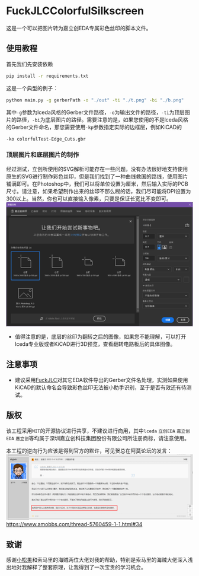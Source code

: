 # FuckJLCColorfulSilkscreen
这是一个可以把图片转为嘉立创EDA专属彩色丝印的脚本文件。

## 使用教程
首先我们先安装依赖
```bash
pip install -r requirements.txt
```
这是一个典型的例子：
```bash
python main.py -g gerberPath -o "./out" -ti "./t.png" -bi "./b.png"
```
其中`-g`参数为lceda风格的Gerber文件路径，`-o`为输出文件的路径，`-ti`为顶层图片的路径，`-bi`为底层图片的路径。需要注意的是，如果您使用的不是lceda风格的Gerber文件命名，那您需要使用`-kp`参数指定实际的边框层，例如KiCAD的
```
-ko colorfulTest-Edge_Cuts.gbr
```

### 顶层图片和底层图片的制作
经过测试，立创所使用的SVG解析可能存在一些问题，没有办法很好地支持使用原生的SVG进行制作彩色丝印，但是我们找到了一种曲线救国的路线，使用图片铺满即可。在Photoshop中，我们可以将单位设置为厘米，然后输入实际的PCB尺寸。请注意，如果希望制作出来的丝印不那么糊的话，我们尽可能将DPI设置为300以上。当然，你也可以直接输入像素，只要是保证长宽比不变即可。
![](image/2023-04-24-00-49-05.png)
* 值得注意的是，底层的丝印为翻转之后的图像，如果您不能理解，可以打开lceda专业版或者KiCAD进行3D预览，查看翻转电路板后的具体图像。

## 注意事项
* 建议采用[FuckJLC](https://github.com/acha666/FuckJLC)对其它EDA软件导出的Gerber文件名处理，实测如果使用KiCAD的默认命名会导致彩色丝印无法被小助手识别，至于是否有效还有待测试。

## 版权
该工程采用`MIT`的开源协议进行共享，不建议进行商用，其中`lceda` `立创EDA` `嘉立创EDA` `嘉立创`等均属于深圳嘉立创科技集团股份有限公司所注册商标，请注意使用。

本工程的逆向行为应该是得到官方的默许，可见贺总在阿莫论坛的发言：
![](image/2023-04-24-00-54-33.png)
<https://www.amobbs.com/thread-5760459-1-1.html#34>

## 致谢
感谢[小松果](https://github.com/seishinkouk)和索马里的海贼两位大佬对我的帮助，特别是索马里的海贼大佬深入浅出地对我解释了整套原理，让我得到了一次宝贵的学习机会。